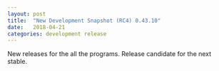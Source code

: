 ```yaml
---
layout: post
title:  "New Development Snapshot (RC4) 0.43.10"
date:   2018-04-21
categories: development release
---
```


New releases for the all the programs.  Release candidate for the next stable.

